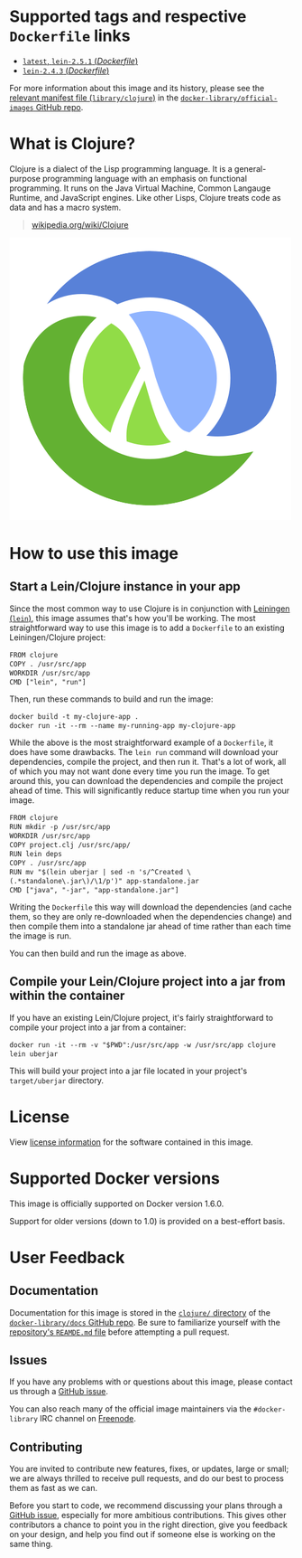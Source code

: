 # Supported tags and respective `Dockerfile` links

-	[`latest`, `lein-2.5.1` (*Dockerfile*)](https://github.com/Quantisan/docker-clojure/blob/5c988033c6510c7d91a5f6c7a91b4f63f8f90768/Dockerfile)
-	[`lein-2.4.3` (*Dockerfile*)](https://github.com/Quantisan/docker-clojure/blob/30ed1b891ea059a33ca56f04ecf6f467bbbd2362/Dockerfile)

For more information about this image and its history, please see the [relevant manifest file (`library/clojure`)](https://github.com/docker-library/official-images/blob/master/library/clojure) in the [`docker-library/official-images` GitHub repo](https://github.com/docker-library/official-images).

# What is Clojure?

Clojure is a dialect of the Lisp programming language. It is a general-purpose programming language with an emphasis on functional programming. It runs on the Java Virtual Machine, Common Langauge Runtime, and JavaScript engines. Like other Lisps, Clojure treats code as data and has a macro system.

> [wikipedia.org/wiki/Clojure](http://en.wikipedia.org/wiki/Clojure)

![logo](https://raw.githubusercontent.com/docker-library/docs/master/clojure/logo.png)

# How to use this image

## Start a Lein/Clojure instance in your app

Since the most common way to use Clojure is in conjunction with [Leiningen (`lein`)](http://leiningen.org/), this image assumes that's how you'll be working. The most straightforward way to use this image is to add a `Dockerfile` to an existing Leiningen/Clojure project:

	FROM clojure
	COPY . /usr/src/app
	WORKDIR /usr/src/app
	CMD ["lein", "run"]

Then, run these commands to build and run the image:

	docker build -t my-clojure-app .
	docker run -it --rm --name my-running-app my-clojure-app

While the above is the most straightforward example of a `Dockerfile`, it does have some drawbacks. The `lein run` command will download your dependencies, compile the project, and then run it. That's a lot of work, all of which you may not want done every time you run the image. To get around this, you can download the dependencies and compile the project ahead of time. This will significantly reduce startup time when you run your image.

	FROM clojure
	RUN mkdir -p /usr/src/app
	WORKDIR /usr/src/app
	COPY project.clj /usr/src/app/
	RUN lein deps
	COPY . /usr/src/app
	RUN mv "$(lein uberjar | sed -n 's/^Created \(.*standalone\.jar\)/\1/p')" app-standalone.jar
	CMD ["java", "-jar", "app-standalone.jar"]

Writing the `Dockerfile` this way will download the dependencies (and cache them, so they are only re-downloaded when the dependencies change) and then compile them into a standalone jar ahead of time rather than each time the image is run.

You can then build and run the image as above.

## Compile your Lein/Clojure project into a jar from within the container

If you have an existing Lein/Clojure project, it's fairly straightforward to compile your project into a jar from a container:

	docker run -it --rm -v "$PWD":/usr/src/app -w /usr/src/app clojure lein uberjar

This will build your project into a jar file located in your project's `target/uberjar` directory.

# License

View [license information](http://clojure.org/license) for the software contained in this image.

# Supported Docker versions

This image is officially supported on Docker version 1.6.0.

Support for older versions (down to 1.0) is provided on a best-effort basis.

# User Feedback

## Documentation

Documentation for this image is stored in the [`clojure/` directory](https://github.com/docker-library/docs/tree/master/clojure) of the [`docker-library/docs` GitHub repo](https://github.com/docker-library/docs). Be sure to familiarize yourself with the [repository's `REAMDE.md` file](https://github.com/docker-library/docs/blob/master/README.md) before attempting a pull request.

## Issues

If you have any problems with or questions about this image, please contact us through a [GitHub issue](https://github.com/Quantisan/docker-clojure/issues).

You can also reach many of the official image maintainers via the `#docker-library` IRC channel on [Freenode](https://freenode.net).

## Contributing

You are invited to contribute new features, fixes, or updates, large or small; we are always thrilled to receive pull requests, and do our best to process them as fast as we can.

Before you start to code, we recommend discussing your plans through a [GitHub issue](https://github.com/Quantisan/docker-clojure/issues), especially for more ambitious contributions. This gives other contributors a chance to point you in the right direction, give you feedback on your design, and help you find out if someone else is working on the same thing.
